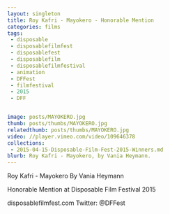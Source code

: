 ```yaml
---
layout: singleton
title: Roy Kafri - Mayokero - Honorable Mention
categories: films
tags:
 - disposable
 - disposablefilmfest
 - disposablefest
 - disposablefilm
 - disposablefilmfestival
 - animation
 - DFFest
 - filmfestival
 - 2015
 - DFF


image: posts/MAYOKERO.jpg
thumb: posts/thumbs/MAYOKERO.jpg
relatedthumb: posts/thumbs/MAYOKERO.jpg
video: //player.vimeo.com/video/109646378
collections:
 - 2015-04-15-Disposable-Film-Fest-2015-Winners.md
blurb: Roy Kafri - Mayokero, by Vania Heymann.
---
```


Roy Kafri - Mayokero
By Vania Heymann

Honorable Mention at Disposable Film Festival 2015

disposablefilmfest.com
Twitter: @DFFest
